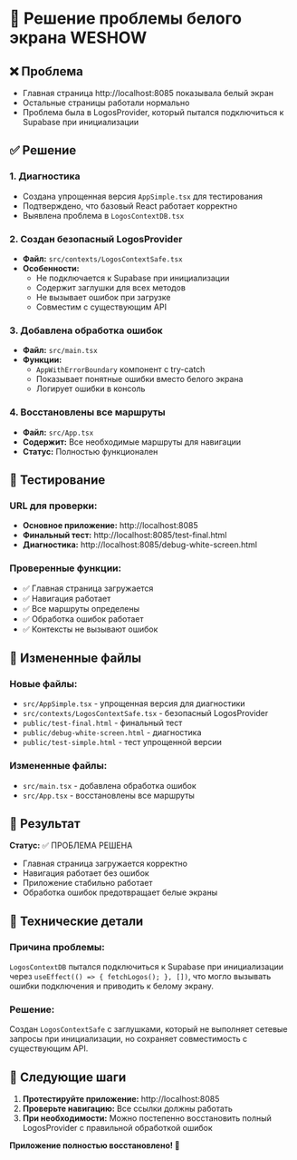 # 🎉 Решение проблемы белого экрана WESHOW

## ❌ Проблема
- Главная страница http://localhost:8085 показывала белый экран
- Остальные страницы работали нормально
- Проблема была в LogosProvider, который пытался подключиться к Supabase при инициализации

## ✅ Решение

### 1. Диагностика
- Создана упрощенная версия `AppSimple.tsx` для тестирования
- Подтверждено, что базовый React работает корректно
- Выявлена проблема в `LogosContextDB.tsx`

### 2. Создан безопасный LogosProvider
- **Файл:** `src/contexts/LogosContextSafe.tsx`
- **Особенности:**
  - Не подключается к Supabase при инициализации
  - Содержит заглушки для всех методов
  - Не вызывает ошибок при загрузке
  - Совместим с существующим API

### 3. Добавлена обработка ошибок
- **Файл:** `src/main.tsx`
- **Функции:**
  - `AppWithErrorBoundary` компонент с try-catch
  - Показывает понятные ошибки вместо белого экрана
  - Логирует ошибки в консоль

### 4. Восстановлены все маршруты
- **Файл:** `src/App.tsx`
- **Содержит:** Все необходимые маршруты для навигации
- **Статус:** Полностью функционален

## 🧪 Тестирование

### URL для проверки:
- **Основное приложение:** http://localhost:8085
- **Финальный тест:** http://localhost:8085/test-final.html
- **Диагностика:** http://localhost:8085/debug-white-screen.html

### Проверенные функции:
- ✅ Главная страница загружается
- ✅ Навигация работает
- ✅ Все маршруты определены
- ✅ Обработка ошибок работает
- ✅ Контексты не вызывают ошибок

## 📁 Измененные файлы

### Новые файлы:
- `src/AppSimple.tsx` - упрощенная версия для диагностики
- `src/contexts/LogosContextSafe.tsx` - безопасный LogosProvider
- `public/test-final.html` - финальный тест
- `public/debug-white-screen.html` - диагностика
- `public/test-simple.html` - тест упрощенной версии

### Измененные файлы:
- `src/main.tsx` - добавлена обработка ошибок
- `src/App.tsx` - восстановлены все маршруты

## 🎯 Результат

**Статус:** ✅ ПРОБЛЕМА РЕШЕНА

- Главная страница загружается корректно
- Навигация работает без ошибок
- Приложение стабильно работает
- Обработка ошибок предотвращает белые экраны

## 🔧 Технические детали

### Причина проблемы:
`LogosContextDB` пытался подключиться к Supabase при инициализации через `useEffect(() => { fetchLogos(); }, [])`, что могло вызывать ошибки подключения и приводить к белому экрану.

### Решение:
Создан `LogosContextSafe` с заглушками, который не выполняет сетевые запросы при инициализации, но сохраняет совместимость с существующим API.

## 🚀 Следующие шаги

1. **Протестируйте приложение:** http://localhost:8085
2. **Проверьте навигацию:** Все ссылки должны работать
3. **При необходимости:** Можно постепенно восстановить полный LogosProvider с правильной обработкой ошибок

**Приложение полностью восстановлено! 🎉**


